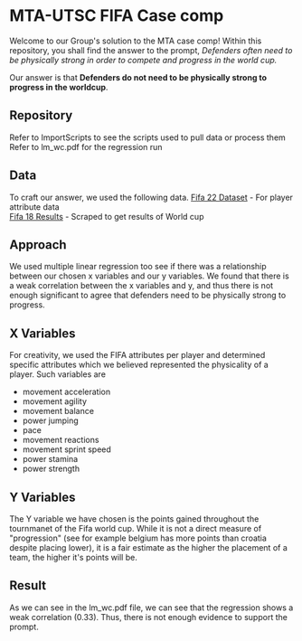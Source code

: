 # MTA-UTSC FIFA Case comp

Welcome to our Group's solution to the MTA case comp! Within this repository, you shall find the answer to the prompt, *Defenders often need to be physically strong in order to compete and progress in 
the world cup.*

Our answer is that **Defenders do not need to be physically strong to progress in the worldcup**.

## Repository
Refer to ImportScripts to see the scripts used to pull data or process them
Refer to lm_wc.pdf for the regression run

## Data
To craft our answer, we used the following data.
[Fifa 22 Dataset](https://www.kaggle.com/datasets/stefanoleone992/fifa-22-complete-player-dataset) - For player attribute data  
[Fifa 18 Results](https://en.wikipedia.org/wiki/2018_FIFA_World_Cup) - Scraped to get results of World cup

## Approach

We used multiple linear regression too see if there was a relationship between our chosen x variables and our y variables. We found that there is a weak correlation between the x variables and y, and thus there is not enough significant to 
agree that defenders need to be physically strong to progress.

## X Variables
For creativity, we used the FIFA attributes per player and determined specific attributes which we believed represented the physicality of a player. Such variables are
- movement acceleration
- movement agility
- movement balance
- power jumping
- pace
- movement reactions
- movement sprint speed
- power stamina
- power strength

## Y Variables
The Y variable we have chosen is the points gained throughout the tournmanet of the Fifa world cup. While it is not a direct measure of "progression" (see for example belgium has more points than croatia despite placing lower), it is a fair estimate as the higher the placement of a team, the higher it's points will be.

## Result
As we can see in the lm_wc.pdf file, we can see that the regression shows a weak correlation (0.33). Thus, there is not enough evidence to support the prompt. 




